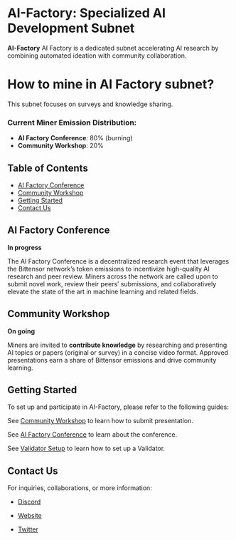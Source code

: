 # AI-Factory: Specialized AI Development Subnet

**AI-Factory** AI Factory is a dedicated subnet accelerating AI research by combining automated ideation with community collaboration. 

# How to mine in AI Factory subnet?

This subnet focuses on surveys and knowledge sharing.

### Current Miner Emission Distribution:
- **AI Factory Conference**: 80% (burning)  
- **Community Workshop**: 20%

## Table of Contents

- [AI Factory Conference](#ai-factory-conference)
- [Community Workshop](#community-workshop)
- [Getting Started](#getting-started)
- [Contact Us](#contact-us)

## AI Factory Conference
**In progress**

The AI Factory Conference is a decentralized research event that leverages the Bittensor network’s token emissions to incentivize high-quality AI research and peer review. Miners across the network are called upon to submit novel work, review their peers’ submissions, and collaboratively elevate the state of the art in machine learning and related fields.

## Community Workshop 
**On going**

Miners are invited to **contribute knowledge** by researching and presenting AI topics or papers (original or survey) in a concise video format. Approved presentations earn a share of Bittensor emissions and drive community learning.

## Getting Started
To set up and participate in AI-Factory, please refer to the following guides:

See [Community Workshop](docs/workshop.md#getting-started) to learn how to submit presentation.

See [AI Factory Conference](docs/workshop.md#getting-started) to learn about the conference.

See [Validator Setup](docs/validator.md#getting-started) to learn how to set up a Validator.

## Contact Us

For inquiries, collaborations, or more information:

- [Discord](https://discord.gg/AMeC2t8F8W)

- [Website](https://www.aifact.io/)

- [Twitter](https://x.com/ai_factory_bit)

